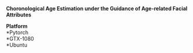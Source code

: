 **Choronological Age Estimation under the Guidance of Age-related Facial Attributes**<br>



**Platform**<br>
*Pytorch<br>
*GTX-1080<br>
*Ubuntu<br>
